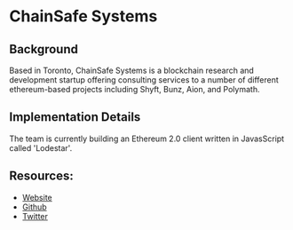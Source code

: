 # ChainSafe Systems

## Background

Based in Toronto, ChainSafe Systems is a blockchain research and development startup offering consulting services to a number of different ethereum-based projects including Shyft, Bunz, Aion, and Polymath.

## Implementation Details

The team is currently building an Ethereum 2.0 client written in JavasScript called 'Lodestar'.

## Resources:
* [Website](https://chainsafe.io/)
* [Github](https://github.com/ChainSafeSystems/lodestar_chain)
* [Twitter](https://twitter.com/chainsafeth)
